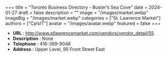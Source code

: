 +++
title = "Toronto Business Directory - Buster’s Sea Cove"
date = 2024-01-27
draft = false
description = ""
image = "/images/market.webp"
imageBig = "/images/market.webp"
categories = ["St. Lawrence Market"]
authors = ["CplsIT"]
avatar = "/images/avatar.webp"
featured = false
+++


* **URL** :  http://www.stlawrencemarket.com/vendors/vendor_detail/55
* **Description** : None
* **Telephone** : 416-369-9048
* **Address** : Upper Level, 95 Front Street East